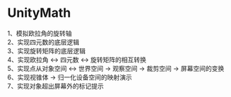 # UnityMath  
1、模拟欧拉角的旋转轴  
2、实现四元数的底层逻辑  
3、实现旋转矩阵的底层逻辑  
4、实现欧拉角 <-> 四元数 <-> 旋转矩阵的相互转换  
5、实现点从对象空间 <-> 世界空间 -> 观察空间 -> 裁剪空间 -> 屏幕空间的变换  
6、实现视锥体 -> 归一化设备空间的映射演示  
7、实现对象超出屏幕外的标记提示
